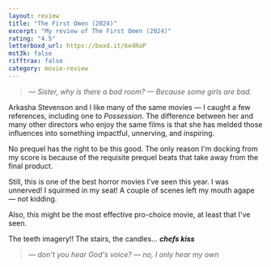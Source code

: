 ```yaml
---
layout: review
title: "The First Omen (2024)"
excerpt: "My review of The First Omen (2024)"
rating: "4.5"
letterboxd_url: https://boxd.it/6e4RaP
mst3k: false
rifftrax: false
category: movie-review
---
```


<blockquote><i>— Sister, why is there a bad room?
</i><i>— Because some girls are bad.</i></blockquote>Arkasha Stevenson and I like many of the same movies — I caught a few references, including one to <i>Possession</i>. The difference between her and many other directors who enjoy the same films is that she has melded those influences into something impactful, unnerving, and inspiring.

No prequel has the right to be this good. The only reason I'm docking from my score is because of the requisite prequel beats that take away from the final product.

Still, this is one of the best horror movies I've seen this year. I was unnerved! I squirmed in my seat! A couple of scenes left my mouth agape — not kidding.

Also, this might be the most effective pro-choice movie, at least that I've seen.

The teeth imagery!! The stairs, the candles... <b>_chefs kiss_</b>

<blockquote><i>— don't you hear God's voice?
</i><i>— no, I only hear my own</i></blockquote>

